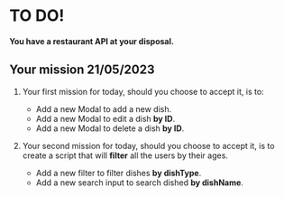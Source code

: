 # TO DO!

#### You have a restaurant API at your disposal.

## Your mission 21/05/2023

1.  Your first mission for today, should you choose to accept it, is to:

    - Add a new Modal to add a new dish.
    - Add a new Modal to edit a dish **by ID**.
    - Add a new Modal to delete a dish **by ID**.

2.  Your second mission for today, should you choose to accept it, is to create a script that will **filter** all the users by their ages.

    - Add a new filter to filter dishes **by dishType**.
    - Add a new search input to search dished **by dishName**.
